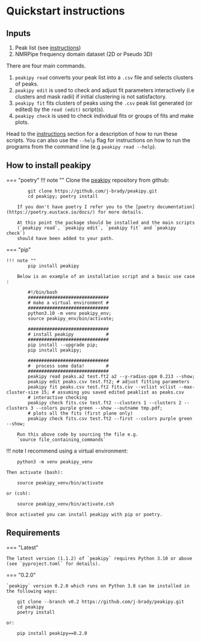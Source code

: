 Quickstart instructions
=======================

Inputs
------

1.  Peak list (see [instructions](./instructions.md))
2.  NMRPipe frequency domain dataset (2D or Pseudo 3D)

There are four main commands.

1.  `peakipy read` converts your peak list into a `.csv` file and
    selects clusters of peaks.
2.  `peakipy edit` is used to check and adjust fit parameters
    interactively (i.e clusters and mask radii) if initial clustering is
    not satisfactory.
3.  `peakipy fit` fits clusters of peaks using the `.csv` peak list
    generated (or edited) by the `read (edit)` script(s).
4.  `peakipy check` is used to check individual fits or groups of fits
    and make plots.

Head to the [instructions](./instructions.md) section for a
description of how to run these scripts. You can also use the
`--help` flag for instructions on how to run the programs from the
command line (e.g `peakipy read --help`).

How to install peakipy
----------------------

=== "poetry"
    !!! note ""
        Clone the [peakipy](https://github.com/j-brady/peakipy) repository from
        github:

            git clone https://github.com/j-brady/peakipy.git
            cd peakipy; poetry install

        If you don't have poetry I refer you to the [poetry documentation](https://poetry.eustace.io/docs/) for more details.

        At this point the package should be installed and the main scripts
        (`peakipy read`, `peakipy edit`, `peakipy fit` and `peakipy check`)
        should have been added to your path.

=== "pip"

    !!! note ""
            pip install peakipy

        Below is an example of an installation script and a basic use case :

            #!/bin/bash
            ##############################
            # make a virtual environment #
            ##############################
            python3.10 -m venv peakipy_env;
            source peakipy_env/bin/activate;

            ##############################
            # install peakipy            #
            ##############################
            pip install --upgrade pip;
            pip install peakipy;

            ##############################
            #  process some data!        #
            ##############################
            peakipy read peaks.a2 test.ft2 a2 --y-radius-ppm 0.213 --show;
            peakipy edit peaks.csv test.ft2; # adjust fitting parameters
            peakipy fit peaks.csv test.ft2 fits.csv --vclist vclist --max-cluster-size 15; # assuming you saved edited peaklist as peaks.csv
            # interactive checking
            peakipy check fits.csv test.ft2 --clusters 1 --clusters 2 --clusters 3 --colors purple green --show --outname tmp.pdf;
            # plots all the fits (first plane only)
            peakipy check fits.csv test.ft2 --first --colors purple green --show;

        Run this above code by sourcing the file e.g.
        `source file_containing_commands`

!!! note
    I recommend using a virtual environment:

        python3 -m venv peakipy_venv

    Then activate (bash):

        source peakipy_venv/bin/activate

    or (csh):

        source peakipy_venv/bin/activate.csh

    Once activated you can install peakipy with pip or poetry.

Requirements
------------

=== "Latest"

    The latest version (1.1.2) of `peakipy` requires Python 3.10 or above (see `pyproject.toml` for details).

=== "0.2.0"

    `peakipy` version 0.2.0 which runs on Python 3.8 can be installed in the following ways:

        git clone --branch v0.2 https://github.com/j-brady/peakipy.git
        cd peakipy
        poetry install

    or:

        pip install peakipy==0.2.0
